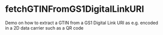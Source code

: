 # fetchGTINFromGS1DigitalLinkURI
Demo on how to extract a GTIN from a GS1 Digital Link URI as e.g. encoded in a 2D data carrier such as a QR code
